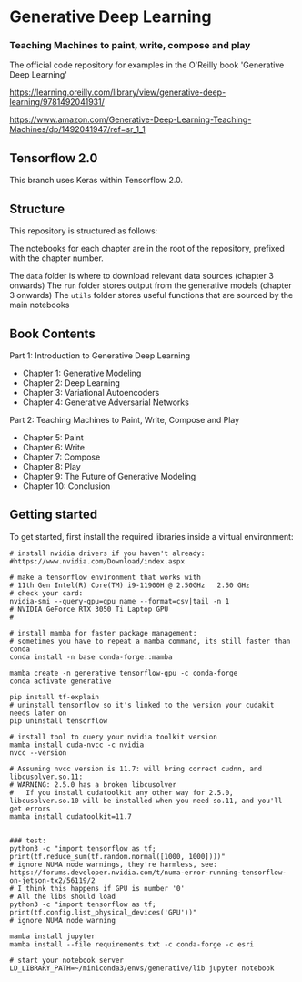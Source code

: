 # Generative Deep Learning
### Teaching Machines to paint, write, compose and play

The official code repository for examples in the O'Reilly book 'Generative Deep Learning'

https://learning.oreilly.com/library/view/generative-deep-learning/9781492041931/

https://www.amazon.com/Generative-Deep-Learning-Teaching-Machines/dp/1492041947/ref=sr_1_1

## Tensorflow 2.0

This branch uses Keras within Tensorflow 2.0.

## Structure

This repository is structured as follows:

The notebooks for each chapter are in the root of the repository, prefixed with the chapter number.

The `data` folder is where to download relevant data sources (chapter 3 onwards)
The `run` folder stores output from the generative models (chapter 3 onwards)
The `utils` folder stores useful functions that are sourced by the main notebooks

## Book Contents
Part 1: Introduction to Generative Deep Learning
* Chapter 1: Generative Modeling
* Chapter 2: Deep Learning
* Chapter 3: Variational Autoencoders
* Chapter 4: Generative Adversarial Networks

Part 2: Teaching Machines to Paint, Write, Compose and Play
* Chapter 5: Paint
* Chapter 6: Write
* Chapter 7: Compose
* Chapter 8: Play
* Chapter 9: The Future of Generative Modeling
* Chapter 10: Conclusion


## Getting started

To get started, first install the required libraries inside a virtual environment:

```
# install nvidia drivers if you haven't already:
#https://www.nvidia.com/Download/index.aspx

# make a tensorflow environment that works with
# 11th Gen Intel(R) Core(TM) i9-11900H @ 2.50GHz   2.50 GHz
# check your card:
nvidia-smi --query-gpu=gpu_name --format=csv|tail -n 1
# NVIDIA GeForce RTX 3050 Ti Laptop GPU
#

# install mamba for faster package management:
# sometimes you have to repeat a mamba command, its still faster than conda
conda install -n base conda-forge::mamba

mamba create -n generative tensorflow-gpu -c conda-forge
conda activate generative

pip install tf-explain
# uninstall tensorflow so it's linked to the version your cudakit needs later on
pip uninstall tensorflow

# install tool to query your nvidia toolkit version
mamba install cuda-nvcc -c nvidia
nvcc --version

# Assuming nvcc version is 11.7: will bring correct cudnn, and libcusolver.so.11:
# WARNING: 2.5.0 has a broken libcusolver
#   If you install cudatoolkit any other way for 2.5.0, libcusolver.so.10 will be installed when you need so.11, and you'll get errors
mamba install cudatoolkit=11.7 


### test:
python3 -c "import tensorflow as tf; print(tf.reduce_sum(tf.random.normal([1000, 1000])))"
# ignore NUMA node warnings, they're harmless, see: https://forums.developer.nvidia.com/t/numa-error-running-tensorflow-on-jetson-tx2/56119/2
# I think this happens if GPU is number '0'
# All the libs should load
python3 -c "import tensorflow as tf; print(tf.config.list_physical_devices('GPU'))"
# ignore NUMA node warning

mamba install jupyter
mamba install --file requirements.txt -c conda-forge -c esri

# start your notebook server
LD_LIBRARY_PATH=~/miniconda3/envs/generative/lib jupyter notebook

```
 



